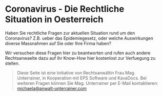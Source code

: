 # Coronavirus - Die Rechtliche Situation in Oesterreich

Haben Sie rechtliche Fragen zur aktuellen Situation rund um den Coronavirus? Z.B. ueber das Epidemiegesetz, oder welche Auswirkungen diverse Massnahmen auf Sie oder Ihre Firma haben?

Wir versuchen diese Fragen hier zu beantworten und rufen auch andere Rechtsanwaelte dazu auf ihr Know-How hier kostenlost zur Verfuegung zu stellen.

> Diese Seite ist eine Initiative von Rechtsanwältin Frau Mag. Unterrainer, in Kooperation mit EPS Software und KavaDocs. Bei weiteren Fragen können Sie Mag. Unterrainer per E-Mail kontaktieren: <a href="michaela@anwalt-unterrainer.com">michaela@anwalt-unterrainer.com</a>

